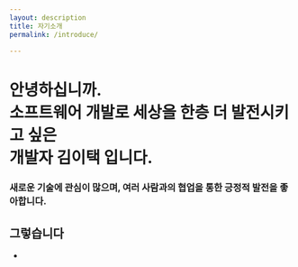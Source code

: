 ```yaml
---
layout: description
title: 자기소개
permalink: /introduce/

---
```

# 안녕하십니까.<br> 소프트웨어 개발로 세상을 한층 더 발전시키고 싶은 <br> 개발자 김이택 입니다.
### 새로운 기술에 관심이 많으며, 여러 사람과의 협업을 통한 긍정적 발전을 좋아합니다.
## 그렇습니다

*   
